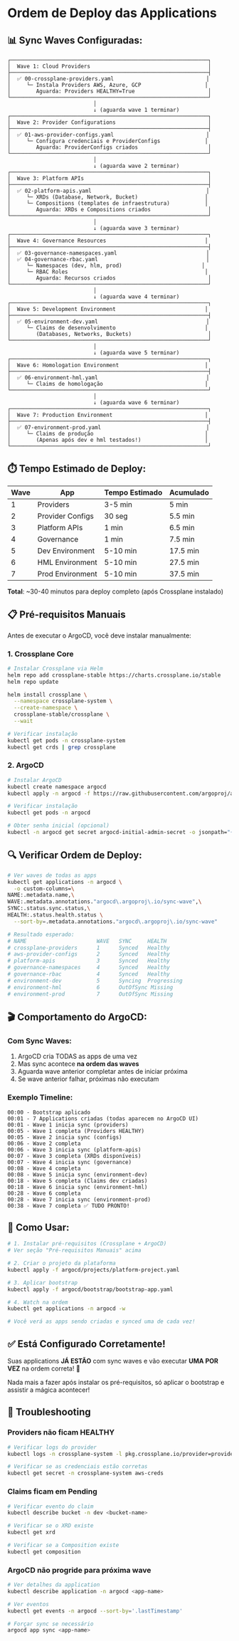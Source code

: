 # Ordem de Deploy das Applications

## 📊 Sync Waves Configuradas:

```
┌──────────────────────────────────────────────────────────────┐
│  Wave 1: Cloud Providers                                     │
├──────────────────────────────────────────────────────────────┤
│  ✅ 00-crossplane-providers.yaml                             │
│     └─ Instala Providers AWS, Azure, GCP                    │
│        Aguarda: Providers HEALTHY=True                       │
└──────────────────────────────────────────────────────────────┘
                           │
                           ↓ (aguarda wave 1 terminar)
┌──────────────────────────────────────────────────────────────┐
│  Wave 2: Provider Configurations                             │
├──────────────────────────────────────────────────────────────┤
│  ✅ 01-aws-provider-configs.yaml                             │
│     └─ Configura credenciais e ProviderConfigs              │
│        Aguarda: ProviderConfigs criados                      │
└──────────────────────────────────────────────────────────────┘
                           │
                           ↓ (aguarda wave 2 terminar)
┌──────────────────────────────────────────────────────────────┐
│  Wave 3: Platform APIs                                       │
├──────────────────────────────────────────────────────────────┤
│  ✅ 02-platform-apis.yaml                                    │
│     └─ XRDs (Database, Network, Bucket)                     │
│     └─ Compositions (templates de infraestrutura)           │
│        Aguarda: XRDs e Compositions criados                  │
└──────────────────────────────────────────────────────────────┘
                           │
                           ↓ (aguarda wave 3 terminar)
┌──────────────────────────────────────────────────────────────┐
│  Wave 4: Governance Resources                               │
├──────────────────────────────────────────────────────────────┤
│  ✅ 03-governance-namespaces.yaml                            │
│  ✅ 04-governance-rbac.yaml                                  │
│     └─ Namespaces (dev, hlm, prod)                         │
│     └─ RBAC Roles                                           │
│        Aguarda: Recursos criados                             │
└──────────────────────────────────────────────────────────────┘
                           │
                           ↓ (aguarda wave 4 terminar)
┌──────────────────────────────────────────────────────────────┐
│  Wave 5: Development Environment                            │
├──────────────────────────────────────────────────────────────┤
│  ✅ 05-environment-dev.yaml                                  │
│     └─ Claims de desenvolvimento                            │
│        (Databases, Networks, Buckets)                        │
└──────────────────────────────────────────────────────────────┘
                           │
                           ↓ (aguarda wave 5 terminar)
┌──────────────────────────────────────────────────────────────┐
│  Wave 6: Homologation Environment                           │
├──────────────────────────────────────────────────────────────┤
│  ✅ 06-environment-hml.yaml                                  │
│     └─ Claims de homologação                                │
└──────────────────────────────────────────────────────────────┘
                           │
                           ↓ (aguarda wave 6 terminar)
┌──────────────────────────────────────────────────────────────┐
│  Wave 7: Production Environment                             │
├──────────────────────────────────────────────────────────────┤
│  ✅ 07-environment-prod.yaml                                 │
│     └─ Claims de produção                                   │
│        (Apenas após dev e hml testados!)                    │
└──────────────────────────────────────────────────────────────┘
```

## ⏱️ Tempo Estimado de Deploy:

| Wave | App | Tempo Estimado | Acumulado |
|------|-----|----------------|-----------|
| 1 | Providers | 3-5 min | 5 min |
| 2 | Provider Configs | 30 seg | 5.5 min |
| 3 | Platform APIs | 1 min | 6.5 min |
| 4 | Governance | 1 min | 7.5 min |
| 5 | Dev Environment | 5-10 min | 17.5 min |
| 6 | HML Environment | 5-10 min | 27.5 min |
| 7 | Prod Environment | 5-10 min | 37.5 min |

**Total**: ~30-40 minutos para deploy completo (após Crossplane instalado)

## 📋 Pré-requisitos Manuais

Antes de executar o ArgoCD, você deve instalar manualmente:

### 1. Crossplane Core
```bash
# Instalar Crossplane via Helm
helm repo add crossplane-stable https://charts.crossplane.io/stable
helm repo update

helm install crossplane \
  --namespace crossplane-system \
  --create-namespace \
  crossplane-stable/crossplane \
  --wait

# Verificar instalação
kubectl get pods -n crossplane-system
kubectl get crds | grep crossplane
```

### 2. ArgoCD
```bash
# Instalar ArgoCD
kubectl create namespace argocd
kubectl apply -n argocd -f https://raw.githubusercontent.com/argoproj/argo-cd/stable/manifests/install.yaml

# Verificar instalação
kubectl get pods -n argocd

# Obter senha inicial (opcional)
kubectl -n argocd get secret argocd-initial-admin-secret -o jsonpath="{.data.password}" | base64 -d
```

## 🔍 Verificar Ordem de Deploy:

```bash
# Ver waves de todas as apps
kubectl get applications -n argocd \
  -o custom-columns=\
NAME:.metadata.name,\
WAVE:.metadata.annotations."argocd\.argoproj\.io/sync-wave",\
SYNC:.status.sync.status,\
HEALTH:.status.health.status \
  --sort-by=.metadata.annotations."argocd\.argoproj\.io/sync-wave"

# Resultado esperado:
# NAME                      WAVE   SYNC     HEALTH
# crossplane-providers      1      Synced   Healthy
# aws-provider-configs      2      Synced   Healthy
# platform-apis             3      Synced   Healthy
# governance-namespaces     4      Synced   Healthy
# governance-rbac           4      Synced   Healthy
# environment-dev           5      Syncing  Progressing
# environment-hml           6      OutOfSync Missing
# environment-prod          7      OutOfSync Missing
```

## 🎬 Comportamento do ArgoCD:

### Com Sync Waves:
1. ArgoCD cria TODAS as apps de uma vez
2. Mas sync acontece **na ordem das waves**
3. Aguarda wave anterior completar antes de iniciar próxima
4. Se wave anterior falhar, próximas não executam

### Exemplo Timeline:

```
00:00 - Bootstrap aplicado
00:01 - 7 Applications criadas (todas aparecem no ArgoCD UI)
00:01 - Wave 1 inicia sync (providers)
00:05 - Wave 1 completa (Providers HEALTHY)
00:05 - Wave 2 inicia sync (configs)
00:06 - Wave 2 completa
00:06 - Wave 3 inicia sync (platform-apis)
00:07 - Wave 3 completa (XRDs disponíveis)
00:07 - Wave 4 inicia sync (governance)
00:08 - Wave 4 completa
00:08 - Wave 5 inicia sync (environment-dev)
00:18 - Wave 5 completa (Claims dev criadas)
00:18 - Wave 6 inicia sync (environment-hml)
00:28 - Wave 6 completa
00:28 - Wave 7 inicia sync (environment-prod)
00:38 - Wave 7 completa ✅ TUDO PRONTO!
```

## 🚀 Como Usar:

```bash
# 1. Instalar pré-requisitos (Crossplane + ArgoCD)
# Ver seção "Pré-requisitos Manuais" acima

# 2. Criar o projeto da plataforma
kubectl apply -f argocd/projects/platform-project.yaml

# 3. Aplicar bootstrap
kubectl apply -f argocd/bootstrap/bootstrap-app.yaml

# 4. Watch na ordem
kubectl get applications -n argocd -w

# Você verá as apps sendo criadas e synced uma de cada vez!
```

## ✅ Está Configurado Corretamente!

Suas applications **JÁ ESTÃO** com sync waves e vão executar **UMA POR VEZ** na ordem correta! 🎉

Nada mais a fazer após instalar os pré-requisitos, só aplicar o bootstrap e assistir a mágica acontecer!

## 🔧 Troubleshooting

### Providers não ficam HEALTHY
```bash
# Verificar logs do provider
kubectl logs -n crossplane-system -l pkg.crossplane.io/provider=provider-aws

# Verificar se as credenciais estão corretas
kubectl get secret -n crossplane-system aws-creds
```

### Claims ficam em Pending
```bash
# Verificar evento do claim
kubectl describe bucket -n dev <bucket-name>

# Verificar se o XRD existe
kubectl get xrd

# Verificar se a Composition existe
kubectl get composition
```

### ArgoCD não progride para próxima wave
```bash
# Ver detalhes da application
kubectl describe application -n argocd <app-name>

# Ver eventos
kubectl get events -n argocd --sort-by='.lastTimestamp'

# Forçar sync se necessário
argocd app sync <app-name>
```

